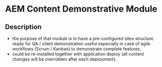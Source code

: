 # AEM Content Demonstrative Module

## Description

* the purpose of that module is to have a pre-configured sites structure ready for QA / client demonstration useful especially in case of agile workflows (Scrum / Kanban) to demonstrate complete features,
* could be re-installed together with application deploy (all content changes will be overridden after each deployment).
